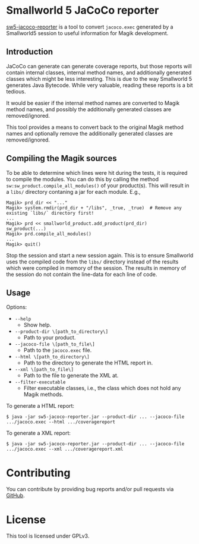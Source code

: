 # Smallworld 5 JaCoCo reporter

[sw5-jacoco-reporter](https://github.com/StevenLooman/sw5-jacoco-reporter) is a tool to convert `jacoco.exec` generated by a Smallworld5 session to useful information for Magik development.


## Introduction

JaCoCo can generate can generate coverage reports, but those reports will contain internal classes, internal method names, and additionally generated classes which might be less interesting. This is due to the way Smallworld 5 generates Java Bytecode. While very valuable, reading these reports is a bit tedious.

It would be easier if the internal method names are converted to Magik method names, and possibly the additionally generated classes are removed/ignored.

This tool provides a means to convert back to the original Magik method names and optionally remove the additionally generated classes are removed/ignored.


## Compiling the Magik sources

To be able to determine which lines were hit during the tests, it is required to compile the modules. You can do this by calling the method `sw:sw_product.compile_all_modules()` of your product(s). This will result in a `libs/` directory contaning a jar for each module. E.g.,

```
Magik> prd_dir << "..."
Magik> system.rmdir(prd_dir + "/libs", _true, _true)  # Remove any existing `libs/` directory first!
...
Magik> prd << smallworld_product.add_product(prd_dir)
sw_product(...)
Magik> prd.compile_all_modules()
...
Magik> quit()
```

Stop the session and start a new session again. This is to ensure Smallworld uses the compiled code from the `libs/` directory instead of the results which were compiled in memory of the session. The results in memory of the session do not contain the line-data for each line of code.


## Usage

Options:

- `--help`
  - Show help.
- `--product-dir \[path_to_directory\]`
  - Path to your product.
- `--jacoco-file \[path_to_file\]`
  - Path to the `jacoco.exec` file.
- `--html \[path_to_directory\]`
  - Path to the directory to generate the HTML report in.
- `--xml \[path_to_file\]`
  - Path to the file to generate the XML at.
- `--filter-executable`
  - Filter executable classes, i.e., the class which does not hold any Magik methods.

To generate a HTML report:

```
$ java -jar sw5-jacoco-reporter.jar --product-dir ... --jacoco-file .../jacoco.exec --html .../coveragereport
```

To generate a XML report:

```
$ java -jar sw5-jacoco-reporter.jar --product-dir ... --jacoco-file .../jacoco.exec --xml .../coveragereport.xml
```


# Contributing

You can contribute by providing bug reports and/or pull requests via [GitHub](https://github.com/StevenLooman/sw5-jacoco-reporter).


# License

This tool is licensed under GPLv3.

